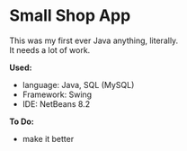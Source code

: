 # Small Shop App
This was my first ever Java anything, literally. <br/>
It needs a lot of work. <br/>

<b>Used:</b>
- language: Java, SQL (MySQL)
- Framework: Swing
- IDE: NetBeans 8.2

<b>To Do:</b>
- make it better
